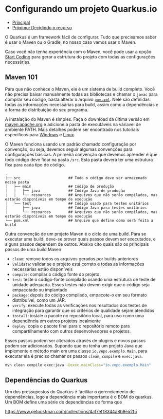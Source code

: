 # Configurando um projeto Quarkus.io

* [Principal](./README.md)
* [Próximo: Decidindo o recurso](./caso-de-uso-1-decidindo-o-recurso.md)

O Quarkus é um framework fácil de configurar. Tudo que precisamos saber é usar o Maven ou o Gradle, no nosso caso vamos usar o Maven.

Caso você não tenha experiência com o Maven, você pode usar a opção [Start Coding](https://code.quarkus.io/) para gerar a estrutura do projeto com todas as configurações necessárias.

## Maven 101

Para que não conhece o Maven, ele é um sistema de build completo. Você não precisa baixar manualmente todas as bibliotecas e chamar o `javac` para compilar seu código, basta alterar o arquivo [`pom.xml`](./pom.xml). Nele são definidas todas as informações necessárias para build, assim como a dependências e a forma de distribuição do seu programa. 

A instalação do Maven é simples. Faça o download da última versão em [maven.apache.org](https://maven.apache.org/) e adicione a pasta de executáveis na váriavel de ambiente PATH. Mais detalhes podem ser encontrado nos tutoriais especificos para [Windows](./tutoriais/01-como-instalar-maven-windows.md) e [Linux](./tutoriais/01-como-instalar-maven-linux.md).

O Maven funciona usando um padrão chamado configuração por convenção, ou seja, devemos seguir algumas convenções para configurações básicas. A primeira convenção que devemos aprender é que todo código deve ficar na pasta `/src`. Esta pasta deverá ter uma estrutura fixa para cada tipo de código. 

```
.
├── src                      ## Todo o código deve ser armazenado nessa pasta
│   ├── main                 ## Código de produção
|   |   ├── java             ## Código Java de produção
|   |   └── resources        ## Arquivos que não serão compilados, mas estarão disponíveis em tempo de execução
│   └── test                 ## Código usado para testes unitários
|       ├── java             ## Código Java para testes unitários
|       └── resources        ## Arquivos que não serão compilados, mas estarão disponíveis em tempo de execução
└── pom.xml                  ## Arquivo que define como será feita a build
```

Outra convenção de um projeto Maven é o ciclo de uma build. Para se executar uma build, deve-se prover quais passos devem ser executados, e alguns passos dependem de outros. Abaixo cito quais são os principais passos de uma build Maven

* `clean`: remove todos os arquivos gerados por builds anteriores
* `validate`: validar se o projeto está correto e todas as informações necessárias estão disponíveis
* `compile`: compilar o código fonte do projeto
* `test`: teste o código-fonte compilado usando uma estrutura de teste de unidade adequada. Esses testes não devem exigir que o código seja empacotado ou implantado
* `package`: depois do código compilado, empacote-o em seu formato distribuível, como um JAR.
* `verify`: execute todas as verificações nos resultados dos testes de integração para garantir que os critérios de qualidade sejam atendidos
* `install`: instale o pacote no repositório local, para uso como uma dependência em outros projetos localmente
* `deploy`: copia o pacote final para o repositório remoto para compartilhamento com outros desenvolvedores e projetos.


Esses passos podem ser alterados através de plugins e novos passos podem ser adicionados. Supondo que eu tenha um projeto Java que implemente o método main em uma classe `io.vepo.exemplo.Main`, para executar ela é preciso chamar os passos `clean`, `compile` e `exec:java`.

```bash
mvn clean compile exec:java -Dexec.mainClass="io.vepo.exemplo.Main"
```

## Dependências do Quarkus

Um dos pressupostos do Quarkus é facilitar o gerenciamento de dependências, logo a dependência mais importante é o BOM do quarkus. Um BOM define uma série de dependências de forma que  


https://www.getpostman.com/collections/4a17ef18344a8b9e52f5